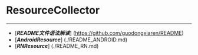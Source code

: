 # ResourceCollector

***
* [***README文件语法解读***] (https://github.com/guodongxiaren/README)
* [***AndroidResource***] (./README_ANDROID.md)
* [***RNResource***] (./README_RN.md)
